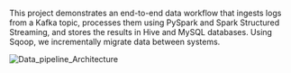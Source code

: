This project demonstrates an end-to-end data workflow that ingests logs from a Kafka topic, processes them using PySpark and Spark Structured Streaming, and stores the results in Hive and MySQL databases. Using Sqoop, we incrementally migrate data between systems.

![Data_pipeline_Architecture](https://github.com/user-attachments/assets/d68dd371-336b-41ba-b926-341821f7cd45)

